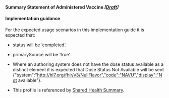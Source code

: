 #### Summary Statement of Administered Vaccine *[[Draft](http://hl7.org/fhir/stu3/valueset-publication-status.html)]*

#### Implementation guidance

For the expected usage scenarios in this implementation guide it is expected that:

* status will be ‘completed’.

* primarySource will be ‘true’.

* Where an authoring system does not have the dose status available as a distinct element it is expected that Dose Status Not Available will be sent {"system":"http://hl7.org/fhir/v3/NullFlavor","code":"NAVU","display":"Not available"}.
 
* This profile is referenced by [Shared Health Summary](StructureDefinition-composition-shs-1.html).
 